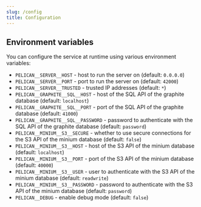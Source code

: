 ```yaml
---
slug: /config
title: Configuration
---
```


## Environment variables

You can configure the service at runtime using various environment variables:

- `PELICAN__SERVER__HOST` -
  host to run the server on
  (default: `0.0.0.0`)
- `PELICAN__SERVER__PORT` -
  port to run the server on
  (default: `42000`)
- `PELICAN__SERVER__TRUSTED` -
  trusted IP addresses
  (default: `*`)
- `PELICAN__GRAPHITE__SQL__HOST` -
  host of the SQL API of the graphite database
  (default: `localhost`)
- `PELICAN__GRAPHITE__SQL__PORT` -
  port of the SQL API of the graphite database
  (default: `41000`)
- `PELICAN__GRAPHITE__SQL__PASSWORD` -
  password to authenticate with the SQL API of the graphite database
  (default: `password`)
- `PELICAN__MINIUM__S3__SECURE` -
  whether to use secure connections for the S3 API of the minium database
  (default: `false`)
- `PELICAN__MINIUM__S3__HOST` -
  host of the S3 API of the minium database
  (default: `localhost`)
- `PELICAN__MINIUM__S3__PORT` -
  port of the S3 API of the minium database
  (default: `40000`)
- `PELICAN__MINIUM__S3__USER` -
  user to authenticate with the S3 API of the minium database
  (default: `readwrite`)
- `PELICAN__MINIUM__S3__PASSWORD` -
  password to authenticate with the S3 API of the minium database
  (default: `password`)
- `PELICAN__DEBUG` -
  enable debug mode
  (default: `false`)
